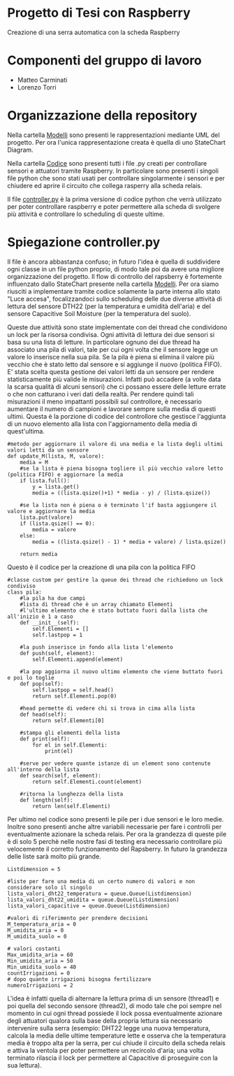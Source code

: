 # Progetto di Tesi con Raspberry
Creazione di una serra automatica con la scheda Raspberry

# Componenti del gruppo di lavoro
- Matteo Carminati
- Lorenzo Torri

# Organizzazione della repository
Nella cartella [Modelli](/Modelli) sono presenti le rappresentazioni mediante UML del progetto. Per ora l'unica rappresentazione creata è quella di uno StateChart Diagram.

Nella cartella [Codice](/Codice) sono presenti tutti i file .py creati per controllare sensori e attuatori tramite Raspberry. In particolare sono presenti i singoli file python che sono stati usati per controllare singolarmente i sensori e per chiudere ed aprire il circuito che collega rasperry alla scheda relais.

Il file [controller.py](Codice/controller.py) è la prima versione di codice python che verrà utilizzato per poter controllare raspberry e poter permettere alla scheda di svolgere più attività e controllare lo scheduling di queste ultime.

# Spiegazione controller.py
Il file è ancora abbastanza confuso; in futuro l'idea è quella di suddividere ogni classe in un file python proprio, di modo tale poi da avere una migliore organizzazione del progetto. 
Il flow di controllo del rapsberry è fortemente influenzato dallo StateChart presente nella cartella [Modelli](/Modelli).
Per ora siamo riusciti a implementare tramite codice solamente la parte interna allo stato "Luce accesa", focalizzandoci sullo scheduling delle due diverse attività di lettura del sensore DTH22 (per la temperatura e umidità dell'aria) e del sensore Capacitive Soil Moisture (per la temperatura del suolo).

Queste due attività sono state implementate con dei thread che condividono un lock per la risorsa condivisa. Ogni attività di lettura dei due sensori si basa su una lista di letture. In particolare ognuno dei due thread ha associato una pila di valori, tale per cui ogni volta che il sensore legge un valore lo inserisce nella sua pila. Se la pila è piena si elimina il valore più vecchio che è stato letto dal sensore e si aggiunge il nuovo (politica FIFO). 
E' stata scelta questa gestione dei valori letti da un sensore per rendere statisticamente più valide le misurazioni. Infatti può accadere (a volte data la scarsa qualità di alcuni sensori) che ci possano essere delle letture errate o che non catturano i veri dati della realtà. Per rendere quindi tali misurazioni il meno impattanti possibili sul controllore, è necessario aumentare il numero di campioni e lavorare sempre sulla media di questi ultimi.
Questa è la porzione di codice del controllore che gestisce l'aggiunta di un nuovo elemento alla lista con l'aggiornamento della media di quest'ultima.
```
#metodo per aggiornare il valore di una media e la lista degli ultimi valori letti da un sensore
def update_M(lista, M, valore):
    media = M
    #se la lista è piena bisogna togliere il più vecchio valore letto (politica FIFO) e aggiornare la media
    if lista.full():
        y = lista.get()
        media = ((lista.qsize()+1) * media - y) / (lista.qsize())

    #se la lista non è piena o è terminato l'if basta aggiungere il valore e aggiornare la media
    lista.put(valore)
    if (lista.qsize() == 0):
        media = valore
    else:
        media = ((lista.qsize() - 1) * media + valore) / lista.qsize()

    return media
```

Questo è il codice per la creazione di una pila con la politica FIFO
```
#classe custom per gestire la queue dei thread che richiedono un lock condiviso
class pila:
    #la pila ha due campi
    #lista di thread che è un array chiamato Elementi
    #l'ultimo elemento che è stato buttato fuori dalla lista che all'inizio è 1 a caso
    def __init__(self):
        self.Elementi = []
        self.lastpop = 1

    #la push inserisce in fondo alla lista l'elemento
    def push(self, element):
        self.Elementi.append(element)

    #la pop aggiorna il nuovo ultimo elemento che viene buttato fuori e poi lo toglie
    def pop(self):
        self.lastpop = self.head()
        return self.Elementi.pop(0)

    #head permette di vedere chi si trova in cima alla lista
    def head(self):
        return self.Elementi[0]

    #stampa gli elementi della lista
    def print(self):
        for el in self.Elementi:
            print(el)

    #serve per vedere quante istanze di un element sono contenute all'interno della lista
    def search(self, element):
        return self.Elementi.count(element)

    #ritorna la lunghezza della lista
    def length(self):
        return len(self.Elementi)
```


Per ultimo nel codice sono presenti le pile per i due sensori e le loro medie. Inoltre sono presenti anche altre variabili necessarie per fare i controlli per eventualmente azionare la scheda relais. Per ora la grandezza di queste pile è di solo 5 perchè nelle nostre fasi di testing era necessario controllare più velocemente il corretto funzionamento del Rapsberry. In futuro la grandezza delle liste sarà molto più grande.
```
Listdimension = 5

#liste per fare una media di un certo numero di valori e non considerare solo il singolo
lista_valori_dht22_temperatura = queue.Queue(Listdimension)
lista_valori_dht22_umidita = queue.Queue(Listdimension)
lista_valori_capacitive = queue.Queue(Listdimension)

#valori di riferimento per prendere decisioni
M_temperatura_aria = 0
M_umidita_aria = 0
M_umidita_suolo = 0

# valori costanti
Max_umidita_aria = 60
Min_umidita_aria = 50
Min_umidita_suolo = 40
countIrrigazioni = 0
# dopo quante irrigazioni bisogna fertilizzare
numeroIrrigazioni = 2
```

L'idea è infatti quella di alternare la lettura prima di un sensore (thread1) e poi quella del secondo sensore (thread2), di modo tale che poi sempre nel momento in cui ogni thread possiede il lock possa eventualmente azionare degli attuatori qualora sulla base della propria lettura sia necessario intervenire sulla serra (esempio: DHT22 legge una nuova temperatura, calcola la media delle ultime temperature lette e osserva che la temperatura media è troppo alta per la serra, per cui chiude il circuito della scheda relais e attiva la ventola per poter permettere un recircolo d'aria; una volta terminato rilascia il lock per permettere al Capacitive di proseguire con la sua lettura).

